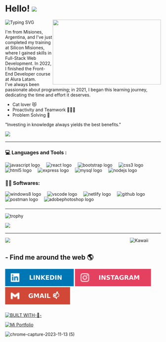 
# Hello! <img src="https://media.tenor.com/UdMNNyr9BgIAAAAi/discord-discordgifemoji.gif" />&nbsp;   

<img src="https://github.com/Nquenan/Nquenan/assets/112055340/32a6edd8-9667-41d7-a458-f2b75693046a"  width="350px" height="210px" align="right"/> 

 ![Typing SVG](https://readme-typing-svg.demolab.com?font=Fira+Code&pause=1000&color=853DF7&random=false&width=435&lines=My+name+is+Natalia+Quenan;Welcome+to+my+Github)

 I'm from Misiones, Argentina, and I've just completed my training at Silicon Misiones, where I gained skills in Full-Stack Web Development. In 2022, I finished the Front-End Developer course at Alura Latam. <br/>
 I've always been passionate about programming; in 2021, I began this learning journey, dedicating the time and effort it deserves.

- Cat lover 😻
- Proactivity and Teamwork 👨‍👦‍👦
- Problem Solving 🧐


"Investing in knowledge always yields the best benefits."

<div>
  <img src="https://i.pinimg.com/originals/f0/f0/d9/f0f0d932d6e39c7af5aa305cbd8da735.gif"/>
</div>



---

### 💻 Languages and Tools :

<div align="left">
  <img src="https://cdn.jsdelivr.net/gh/devicons/devicon/icons/javascript/javascript-original.svg" height="30" alt="javascript logo"  />
  <img width="12" />
  <img src="https://cdn.jsdelivr.net/gh/devicons/devicon/icons/react/react-original.svg" height="30" alt="react logo"  />
  <img width="12" />
  <img src="https://cdn.jsdelivr.net/gh/devicons/devicon/icons/bootstrap/bootstrap-original.svg" height="30" alt="bootstrap logo"  />
  <img width="12" />
  <img src="https://cdn.jsdelivr.net/gh/devicons/devicon/icons/css3/css3-original.svg" height="30" alt="css3 logo"  />
  <img width="12" />
  <img src="https://cdn.jsdelivr.net/gh/devicons/devicon/icons/html5/html5-original.svg" height="30" alt="html5 logo"  />
  <img width="12" />
  <img src="https://cdn.jsdelivr.net/gh/devicons/devicon/icons/express/express-original.svg" height="30" alt="express logo"  />
  <img width="12" />
  <img src="https://cdn.jsdelivr.net/gh/devicons/devicon/icons/mysql/mysql-original.svg" height="30" alt="mysql logo"  />
  <img width="12" />
  <img src="https://cdn.jsdelivr.net/gh/devicons/devicon/icons/nodejs/nodejs-original.svg" height="30" alt="nodejs logo"  />
</div>

  ### 👩‍💻 Softwares:

<div align="left">
  <img src="https://cdn.jsdelivr.net/gh/devicons/devicon/icons/windows8/windows8-original.svg" height="30" alt="windows8 logo"  />
  <img width="12" />
  <img src="https://cdn.jsdelivr.net/gh/devicons/devicon/icons/vscode/vscode-original.svg" height="30" alt="vscode logo"  />
  <img width="12" />
  <img src="https://skillicons.dev/icons?i=netlify" height="30" alt="netlify logo"  />
  <img width="12" />
  <img src="https://skillicons.dev/icons?i=github" height="30" alt="github logo"  />
  <img width="12" />
  <img src="https://skillicons.dev/icons?i=postman" height="30" alt="postman logo"  />
  <img width="12" />
  <img src="https://skillicons.dev/icons?i=ps" height="30" alt="adobephotoshop logo"  />
</div>

###


---

<div>
 
 ![trophy](https://github-profile-trophy.vercel.app/?username=Nquenan&title=Stars,Followers,Commits&no-bg=true&no-frame=true&theme=discord)
 
 ![](https://komarev.com/ghpvc/?username=Nquenan&color=blueviolet)
 
</div>

---

<img src="https://github-readme-stats.vercel.app/api/top-langs/?username=Nquenan&layout=compact&theme=tokyonight"/>
<img src="https://media.tenor.com/at27bgtYrKsAAAAi/purple-bat.gif" alt="Kawaii" width="100" height="100" align="right"/>

 
 
## - Find me around the web 🌎

<div align="left">
<a href="https://www.linkedin.com/in/natalia-quenan/"><img src="https://raw.githubusercontent.com/PROxZIMA/PROxZIMA/master/src/social/linkedin.svg" alt="pratik-pingale"/></a></a>
<a href="https://instagram.com/blacky_codes"><img src="https://raw.githubusercontent.com/PROxZIMA/PROxZIMA/master/src/social/instagram.svg" alt="pro_x_zima"/></a>
<a href="mailto:quenan.natalia@gmail.com"><img src="https://raw.githubusercontent.com/PROxZIMA/PROxZIMA/master/src/social/gmail.svg" alt="gmail">
</div>



###

![BUILT WITH-💜-](https://github.com/Nquenan/Nquenan/assets/112055340/3a3f8570-e992-42f3-8022-4c54567a42e4)


[![Mi Portfolio](https://github.com/Nquenan/Nquenan/assets/112055340/815e740a-63ce-47cc-83d3-7a0088c7f634)](https://nquenanportfolio.netlify.app/)



![chrome-capture-2023-11-13 (5)](https://github.com/Nquenan/Nquenan/assets/112055340/51135c22-c45d-4b6d-98ff-3b53a1f0b172) &nbsp;




